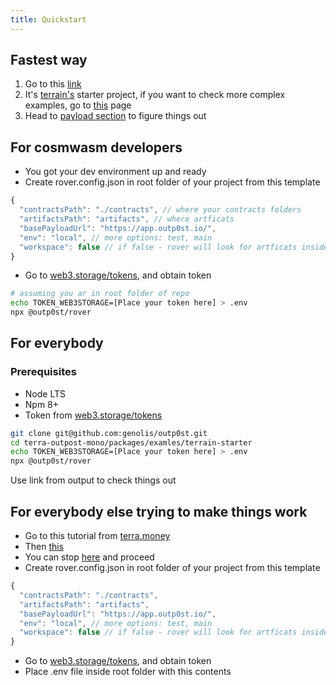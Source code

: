 ```yaml
---
title: Quickstart
---
```


## Fastest way

1. Go to this [link](https://app.outp0st.io/outpost?state=https%3A%2F%2Fdweb.link%2Fipfs%2Fbafybeifkajmpjwfufflwryki3xa66hn3y5mlbamkla5rr45puzxp2xc3vy%2Frover_generated.json#COU)
2. It's [terrain's](https://github.com/iboss-ptk/terrain) starter project, if you want to check more complex examples, go to [this](/docs/examples) page
3. Head to [payload section](/docs/payload) to figure things out

## For cosmwasm developers

- You got your dev environment up and ready
- Create rover.config.json in root folder of your project from this template

```js
{
  "contractsPath": "./contracts", // where your contracts folders
  "artifactsPath": "artifacts", // where artficats
  "basePayloadUrl": "https://app.outp0st.io/",
  "env": "local", // more options: test, main
  "workspace": false // if false - rover will look for artficats inside contracts folder, else outside
}
```

- Go to [web3.storage/tokens](https://web3.storage/tokens/), and obtain token

```sh
# assuming you ar in root folder of repo
echo TOKEN_WEB3STORAGE=[Place your token here] > .env
npx @outp0st/rover
```

## For everybody

### Prerequisites

- Node LTS
- Npm 8+
- Token from [web3.storage/tokens](https://web3.storage/tokens/)

```sh
git clone git@github.com:genolis/outp0st.git
cd terra-outpost-mono/packages/examles/terrain-starter
echo TOKEN_WEB3STORAGE=[Place your token here] > .env
npx @outp0st/rover
```

Use link from output to check things out

## For everybody else trying to make things work

- Go to this tutorial from [terra.money](https://docs.terra.money/docs/develop/dapp/quick-start/initial-setup.html)
- Then [this](https://docs.terra.money/docs/develop/dapp/quick-start/using-terrain-localterra.html)
- You can stop [here](https://docs.terra.money/docs/develop/dapp/quick-start/using-terrain-localterra.html#scaffold-your-dapp) and proceed
- Create rover.config.json in root folder of your project from this template

```js
{
  "contractsPath": "./contracts",
  "artifactsPath": "artifacts",
  "basePayloadUrl": "https://app.outp0st.io/",
  "env": "local", // more options: test, main
  "workspace": false // if false - rover will look for artficats inside contracts folder, else outside
}
```

- Go to [web3.storage/tokens](https://web3.storage/tokens/), and obtain token
- Place .env file inside root folder with this contents
